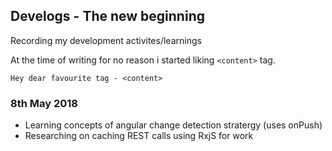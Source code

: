## Develogs - The new beginning

Recording my development activites/learnings 

At the time of writing for no reason i started liking `<content>` tag.

```
Hey dear favourite tag - <content>
```

### 8th May 2018


- Learning concepts of angular change detection stratergy (uses onPush)
- Researching on caching REST calls using RxjS for work
